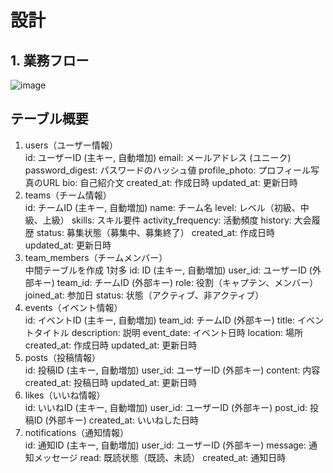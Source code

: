 # 設計
## 1. 業務フロー
![image](https://github.com/rem0930/HobbyConnect/assets/83850299/7bae5b8f-79c4-4c71-a1d5-239a5136fb4b)

## テーブル概要
1. users（ユーザー情報）  
id: ユーザーID (主キー, 自動増加)
email: メールアドレス (ユニーク)
password_digest: パスワードのハッシュ値
profile_photo: プロフィール写真のURL
bio: 自己紹介文
created_at: 作成日時
updated_at: 更新日時
2. teams（チーム情報）  
id: チームID (主キー, 自動増加)
name: チーム名
level: レベル（初級、中級、上級）
skills: スキル要件
activity_frequency: 活動頻度
history: 大会履歴
status: 募集状態（募集中、募集終了）
created_at: 作成日時
updated_at: 更新日時
3. team_members（チームメンバー）  
中間テーブルを作成 1対多 
id: ID (主キー, 自動増加)
user_id: ユーザーID (外部キー)
team_id: チームID (外部キー)
role: 役割（キャプテン、メンバー）
joined_at: 参加日
status: 状態（アクティブ、非アクティブ）
4. events（イベント情報）  
id: イベントID (主キー, 自動増加)
team_id: チームID (外部キー)
title: イベントタイトル
description: 説明
event_date: イベント日時
location: 場所
created_at: 作成日時
updated_at: 更新日時
5. posts（投稿情報）  
id: 投稿ID (主キー, 自動増加)
user_id: ユーザーID (外部キー)
content: 内容
created_at: 投稿日時
updated_at: 更新日時
6. likes（いいね情報）  
id: いいねID (主キー, 自動増加)
user_id: ユーザーID (外部キー)
post_id: 投稿ID (外部キー)
created_at: いいねした日時
7. notifications（通知情報）  
id: 通知ID (主キー, 自動増加)
user_id: ユーザーID (外部キー)
message: 通知メッセージ
read: 既読状態（既読、未読）
created_at: 通知日時
